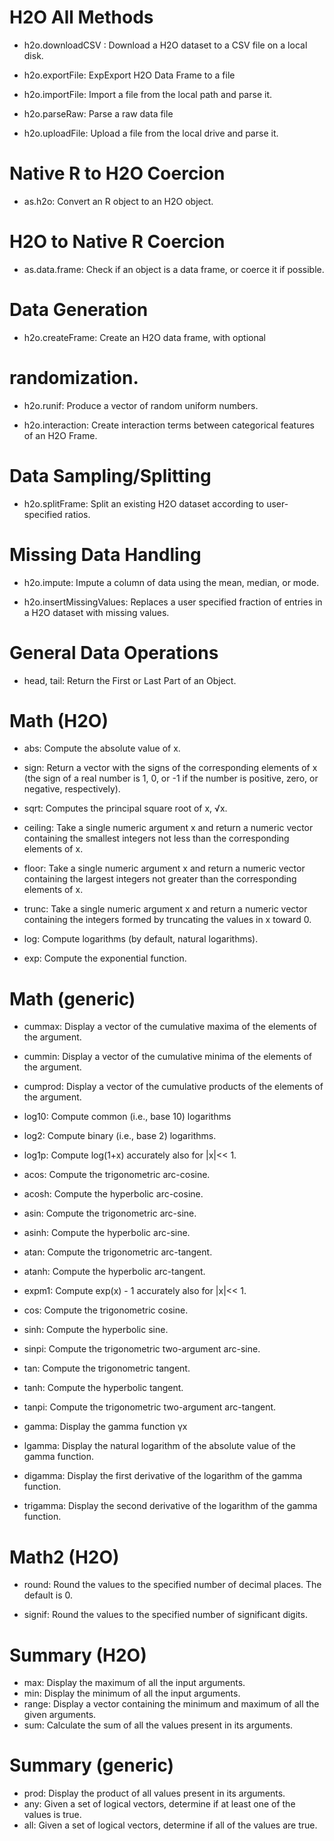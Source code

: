 # H2O All Methods 

* h2o.downloadCSV : Download a H2O dataset to a CSV file on a local disk.

* h2o.exportFile: ExpExport H2O Data Frame to a file

* h2o.importFile: Import a file from the local path and parse it.

* h2o.parseRaw: Parse a raw data file

* h2o.uploadFile: Upload a file from the local drive and parse it.

# Native R to H2O Coercion

* as.h2o: Convert an R object to an H2O object.

# H2O to Native R Coercion

* as.data.frame: Check if an object is a data frame, or coerce it if possible.

# Data Generation

* h2o.createFrame: Create an H2O data frame, with optional

# randomization.
* h2o.runif: Produce a vector of random uniform numbers.

* h2o.interaction: Create interaction terms between categorical features
  of an H2O Frame.

# Data Sampling/Splitting
* h2o.splitFrame: Split an existing H2O dataset    according to user-specified ratios.

# Missing Data Handling
* h2o.impute: Impute a column of data using the   mean, median, or mode.

* h2o.insertMissingValues: Replaces a   user specified fraction of entries
  in a H2O dataset with missing values.


# General Data Operations

* head, tail: Return the First or Last Part of   an Object.
# Math (H2O)
* abs: Compute the absolute value of x.
* sign: Return a vector with the signs of the corresponding elements of x (the
  sign of a real number is 1, 0, or -1 if the number is positive, zero, or negative, respectively).

* sqrt: Computes the principal square root of x, √x.

* ceiling: Take a single numeric argument x and return a numeric vector
  containing the smallest integers not less than the corresponding elements of x.

* floor: Take a single numeric argument x and return a numeric vector
  containing the largest integers not greater than the corresponding elements of x.

* trunc: Take a single numeric argument x and return a numeric vector
  containing the integers formed by truncating the values in x toward 0.

* log: Compute logarithms (by default, natural logarithms).
* exp: Compute the exponential function.

# Math (generic)
* cummax: Display a vector of the cumulative maxima of the elements of the argument.
* cummin: Display a vector of the cumulative minima of the elements of the argument.
* cumprod: Display a vector of the cumulative products of the elements of the argument.
* log10: Compute common (i.e., base 10) logarithms

* log2: Compute binary (i.e., base 2) logarithms.

* log1p: Compute log(1+x) accurately also for |x|<< 1.

* acos: Compute the trigonometric arc-cosine.

* acosh: Compute the hyperbolic arc-cosine.

* asin: Compute the trigonometric arc-sine.

* asinh: Compute the hyperbolic arc-sine.

* atan: Compute the trigonometric arc-tangent.

* atanh: Compute the hyperbolic arc-tangent.

* expm1: Compute exp(x) - 1 accurately also for |x|<< 1.

* cos: Compute the trigonometric cosine.

* sinh: Compute the hyperbolic sine.

* sinpi: Compute the trigonometric two-argument arc-sine.

* tan: Compute the trigonometric tangent.

* tanh: Compute the hyperbolic tangent.

* tanpi: Compute the trigonometric two-argument arc-tangent.

* gamma: Display the gamma function γx

* lgamma: Display the natural logarithm of the absolute value of the gamma function.

* digamma: Display the first derivative of the logarithm of the gamma function.

* trigamma: Display the second derivative of the logarithm of the gamma function.

# Math2 (H2O)

* round: Round the values to the specified number of decimal places. The default is 0.

* signif: Round the values to the specified number of significant digits.
# Summary (H2O)

* max: Display the maximum of all the input arguments.
* min: Display the minimum of all the input arguments.
* range: Display a vector containing the minimum and maximum of all the given arguments.
* sum: Calculate the sum of all the values present in its arguments.
# Summary (generic)
* prod: Display the product of all values present in its arguments.
* any: Given a set of logical vectors, determine if at least one of the values is true.
* all: Given a set of logical vectors, determine if all of the values are true.

